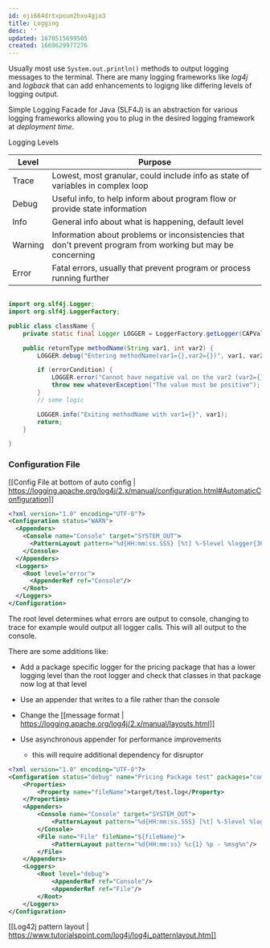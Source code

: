 ```yaml
---
id: oji664drtxpoum2bxu4gjo3
title: Logging
desc: ''
updated: 1670515699505
created: 1669629977276
---
```

Usually most use `System.out.println()` methods to output logging messages to the terminal.
There are many logging frameworks like *log4j* and *logback* that can add enhancements to logigng like differing levels of logging output.

Simple Logging Facade for Java (SLF4J) is an abstraction for various logging frameworks allowing you to plug in the desired logging framework at *deployment time*.

Logging Levels

Level   | Purpose
------- | ---------
Trace   | Lowest, most granular, could include info as state of variables in complex loop
Debug   | Useful info, to help inform about program flow or provide state information
Info    | General info about what is happening, default level
Warning | Information about problems or inconsistencies that don't prevent program from working but may be concerning
Error   | Fatal errors, usually that prevent program or process running further


```Java

import org.slf4j.Logger;
import org.slf4j.LoggerFactory;

public class className {
    private static final Logger LOGGER = LoggerFactory.getLogger(CAPValuationCalculator.class);

    public returnType methodName(String var1, int var2) {
        LOGGER.debug("Entering methodName(var1={},var2={})", var1, var2);

        if (errorCondition) {
            LOGGER.error("Cannot have negative val on the var2 (var2={})", var1);
            throw new whateverException("The value must be positive");
        }
        // some logic

        LOGGER.info("Exiting methodName with var1={}", var1);
        return;
    }

}
```


### Configuration File
[[Config File at bottom of auto config | https://logging.apache.org/log4j/2.x/manual/configuration.html#AutomaticConfiguration]]

``` XML
<?xml version="1.0" encoding="UTF-8"?>
<Configuration status="WARN">
  <Appenders>
    <Console name="Console" target="SYSTEM_OUT">
      <PatternLayout pattern="%d{HH:mm:ss.SSS} [%t] %-5level %logger{36} - %msg%n"/>
    </Console>
  </Appenders>
  <Loggers>
    <Root level="error">
      <AppenderRef ref="Console"/>
    </Root>
  </Loggers>
</Configuration>
```
The root level determines what errors are output to console, changing to trace for example would output all logger calls. This will all output to the console.

There are some additions like:
- Add a package specific logger for the pricing package that has a lower logging level than the root logger and check that classes in that package now log at that level
- Use an appender that writes to a file rather than the console 
- Change the [[message format | https://logging.apache.org/log4j/2.x/manual/layouts.html]]

- Use asynchronous appender for performance improvements
    - this will require additional dependency for disruptor

``` XML
<?xml version="1.0" encoding="UTF-8"?>
<Configuration status="debug" name="Pricing Package test" packages="com.apakgroup.training.tutorial.pricing">
    <Properties>
        <Property name="fileName">target/test.log</Property>
    </Properties>
    <Appenders>
        <Console name="Console" target="SYSTEM_OUT">
            <PatternLayout pattern="%d{HH:mm:ss.SSS} [%t] %-5level %logger{36} - %msg%n"/>
        </Console>
        <File name="File" fileName="${fileName}">
            <PatternLayout pattern="%d{HH:mm:ss} %c{1} %p - %msg%n"/>
        </File>
    </Appenders>
    <Loggers>
        <Root level="debug">
            <AppenderRef ref="Console"/>
            <AppenderRef ref="File"/>
        </Root>
    </Loggers>
</Configuration>
```

[[Log42j pattern layout | https://www.tutorialspoint.com/log4j/log4j_patternlayout.htm]]